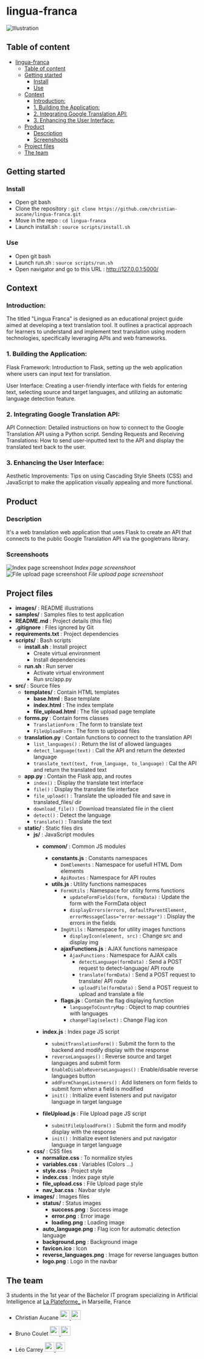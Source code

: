 # lingua-franca
![Illustration](images/illustration.png)

## Table of content
- [lingua-franca](#lingua-franca)
  - [Table of content](#table-of-content)
  - [Getting started](#getting-started)
    - [Install](#install)
    - [Use](#use)
  - [Context](#context)
    - [Introduction:](#introduction)
    - [1. Building the Application:](#1-building-the-application)
    - [2. Integrating Google Translation API:](#2-integrating-google-translation-api)
    - [3. Enhancing the User Interface:](#3-enhancing-the-user-interface)
  - [Product](#product)
    - [Description](#description)
    - [Screenshoots](#screenshoots)
  - [Project files](#project-files)
  - [The team](#the-team)

## Getting started
### Install
- Open git bash
- Clone the repository : `git clone https://github.com/christian-aucane/lingua-franca.git`
- Move in the repo : `cd lingua-franca`
- Launch install.sh : `source scripts/install.sh`
### Use
- Open git bash
- Launch run.sh : `source scripts/run.sh`
- Open navigator and go to this URL : http://127.0.0.1:5000/

## Context

### Introduction:
The titled "Lingua Franca" is designed as an educational project guide aimed at developing a text translation tool. It outlines a practical approach for learners to understand and implement text translation using modern technologies, specifically leveraging APIs and web frameworks.

### 1. Building the Application:
Flask Framework: Introduction to Flask, setting up the web application where users can input text for translation.

User Interface: Creating a user-friendly interface with fields for entering text, selecting source and target languages, and utilizing an automatic language detection feature.

### 2. Integrating Google Translation API:
API Connection: Detailed instructions on how to connect to the Google Translation API using a Python script.
Sending Requests and Receiving Translations: How to send user-inputted text to the API and display the translated text back to the user.

### 3. Enhancing the User Interface:
Aesthetic Improvements: Tips on using Cascading Style Sheets (CSS) and JavaScript to make the application visually appealing and more functional.

## Product
### Description
It's a web translation web application that uses Flask to create an API that connects to the public Google Translation API via the googletrans library.

### Screenshoots
![Index page screenshoot](images/screenshoots/index.png)
*Index page screenshoot*
![File upload page screenshoot](images/screenshoots/file_upload.png)
*File upload page screenshoot*

## Project files
- **images/** : README illustrations
- **samples/** : Samples files to test application
- **README.md** : Project details (this file)
- **.gitignore** : Files ignored by Git
- **requirements.txt** : Project dependencies
- **scripts/** : Bash scripts
    - **install.sh** : Install project
        - Create virtual environment
        - Install dependencies
    - **run.sh** : Run server
        - Activate virtual environment
        - Run src/app.py
- **src/** : Source files
    - **templates/** : Contain HTML templates
        - **base.html** : Base template
        - **index.html** : The index template
        - **file_upload.html** : The file upload page template
    - **forms.py** : Contain forms classes
        - `TranslationForm` : The form to translate text
        - `FileUploadForm` : The form to uplpoad files
    - **translation.py** : Contain functions to connect to the translation API
        - `list_languages()` : Return the list of allowed languages
        - `detect_language(text)` : Call the API and return the detexted language
        - `translate_text(text, from_language, to_language)` : Cal the API and return the translated text
    - **app.py** : Contain the Flask app, and routes
        - `index()` : Display the translate text interface
        - `file()` : Display the translate file interface
        - `file_upload()` : Translate the uploaded file and save in translated_files/ dir
        - `download_file()` : Download treanslated file in the client
        - `detect()` : Detect the language
        - `translate()` : Translate the text
    - **static/** : Static files dirs
        - **js/** : JavaScript modules
            - **common/** : Common JS modules
                - **constants.js** : Constants namespaces
                    - `DomElements` : Namespace for usefull HTML Dom elements
                    - `ApiRoutes` : Namespace for API routes
                - **utils.js** : Utility functions namespaces
                    - `FormUtils` : Namespace for utility forms functions
                        - `updateFormFields(form, formData)` : Update the form with the FormData object
                        - `displayErrors(errors, defaultParentElement, errorMessageClass="error-message")` : Display the errors in the fields
                    - `ImgUtils` : Namespace for utility images functions
                        - `displayIcon(element, src)` : Change src and display img
                  - **ajaxFunctions.js** : AJAX functions namespace
                      - `AjaxFunctions` : Namespace for AJAX calls
                          - `detectLanguage(formData)` : Send a POST request to detect-language/ API route
                          - `translate(formData)` : Send a POST request to translate/ API route
                          - `uploadFile(formData)` : Send a POST request to upload and translate a file
                  - **flags.js** : Contain the flag displaying function
                      - `languageToCountryMap` : Object to map countries with languages
                      - `changeFlag(select)` : Change Flag icon


            - **index.js** : Index page JS script
                - `submitTranslationForm()` : Submit the form to the backend and modify display with the response
                - `reverseLanguages()` : Reverse source and target languages and submit form
                - `EnableDisableReverseLanguages()` : Enable/disable reverse languages button
                - `addFormChangeListeners()` : Add listeners on form fields to submit form when a field is modified
                - `init()` : Initialize event listeners and put navigator language in target language
            - **fileUpload.js** : File Upload page JS script
                - `submitFileUploadForm()` : Submit the form and modify display with the response
                - `init()` : Initialize event listeners and put navigator language in target language
        - **css/** : CSS files
            - **normalize.css** : To normalize styles
            - **variables.css** : Variables (Colors ...)
            - **style.css** : Project style
            - **index.css** : Index page style
            - **file_upload.css** : File Upload page style
            - **nav_bar.css** : Navbar style
        - **images/** : Images files
            - **status/** : Status images
                - **success.png** : Success image
                - **error.png** : Error image
                - **loading.png** : Loading image
            - **auto_language.png** : Flag icon for automatic detection language
            - **background.png** : Background image
            - **favicon.ico** : Icon
            - **reverse_languages.png** : Image for reverse languages button
            - **logo.png** : Logo in the navbar
  
## The team
3 students in the 1st year of the Bachelor IT program specializing in Artificial Intelligence at [La Plateforme_](https://laplateforme.io/) in Marseille, France

- Christian Aucane
  <a href="https://www.linkedin.com/in/christian-aucane/">
    <img src="images/logos/linkedin.png" width=25>
  </a>
  <a href="https://github.com/christian-aucane">
    <img src="images/logos/github.png" width=25>
  </a>
- Bruno Coulet
  <a href="https://www.linkedin.com/in/bruno-coulet/">
    <img src="images/logos/linkedin.png" width=25>
  </a>
  <a href="https://github.com/bruno-coulet">
    <img src="images/logos/github.png" width=25>
  </a>

- Léo Carrey
  <a href="https://www.linkedin.com/in/leo-carrey/">
    <img src="images/logos/linkedin.png" width=25>
  </a>
  <a href="https://github.com/leo-carrey/">
    <img src="images/logos/github.png" width=25>
  </a>